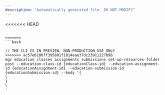 ```yaml
---
description: "Automatically generated file. DO NOT MODIFY"
---
```


<<<<<<< HEAD
```cli

=======
```bash

// THE CLI IS IN PREVIEW. NON-PRODUCTION USE ONLY
>>>>>>> ac57e61007f395881f1814eae37dc23911227b9b
mgc education classes assignments submissions set-up-resources-folder post --education-class-id {educationClass-id} --education-assignment-id {educationAssignment-id} --education-submission-id {educationSubmission-id} --body '{\
}\
'

```